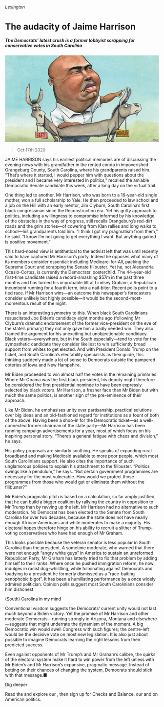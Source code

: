 ###### Lexington

# The audacity of Jaime Harrison 

##### The Democrats’ latest crush is a former lobbyist scrapping for conservative votes in South Carolina 

![image](images/20201017_USD000_0.jpg) 

> Oct 17th 2020 


JAIME HARRISON says his earliest political memories are of discussing the evening news with his grandfather in the rented condo in impoverished Orangeburg County, South Carolina, where his grandparents raised him. “That’s where it started, I would pepper him with questions about the president and I became very interested in politics,” recalled the amiable Democratic Senate candidate this week, after a long day on the virtual trail.


One thing led to another. Mr Harrison, who was born to a 16-year-old single mother, won a full scholarship to Yale. He then proceeded to law school and a job on the Hill with an early mentor, Jim Clyburn, South Carolina’s first black congressman since the Reconstruction era. Yet his gritty approach to politics, including a willingness to compromise informed by his knowledge of the obstacles in the way of progress, still recalls Orangeburg’s red-dirt roads and the grim stories—of cowering from Klan rallies and long walks to school—his grandparents told him. “I think I got my pragmatism from them,” he said. “I know I’m not going to get everything I want. But anything gained is positive movement.”



This hard-nosed view is antithetical to the activist left that was until recently said to have captured Mr Harrison’s party. Indeed he opposes what many of its members consider essential: including Medicare-for-All, packing the Supreme Court and scrapping the Senate filibuster. Yet he, not Alexandria Ocasio-Cortez, is currently the Democrats’ posterchild. The 44-year-old first-time candidate raised a record-smashing $57m in the past three months and has turned his improbable tilt at Lindsey Graham, a Republican incumbent running for a fourth term, into a nail-biter. Recent polls point to a tied race. If Mr Harrison wins—an outcome this newspaper’s forecasters consider unlikely but highly possible—it would be the second-most-momentous result of the night.


There is an interesting symmetry to this. When black South Carolinians resuscitated Joe Biden’s candidacy eight months ago (following Mr Clyburn’s dramatic endorsement of the former vice-president on the eve of the state’s primary) they not only gave him a badly needed win. They also framed the argument for his unexciting but unobjectionable candidacy. Black voters—everywhere, but in the South especially—tend to vote for the sympathetic candidate they consider likeliest to win sufficiently broad support from whites to get elected. And with President Donald Trump on the ticket, and South Carolina’s electability specialists as their guide, this thinking suddenly made a lot of sense to Democrats outside the pampered coteries of Iowa and New Hampshire.


Mr Biden proceeded to win almost half the votes in the remaining primaries. Where Mr Obama was the first black president, his deputy might therefore be considered the first presidential nominee to have been expressly selected by black voters. Mr Harrison, a fresher face than Mr Biden but with much the same politics, is another sign of the pre-eminence of their approach.


Like Mr Biden, he emphasises unity over partisanship, practical solutions over big ideas and an old-fashioned regard for institutions as a fount of both of the above. Having been a shoo-in for the Democratic ticket—as a well-connected former chairman of the state party—Mr Harrison has been running campaign advertisements for a year, most of which focus on his inspiring personal story. “There’s a general fatigue with chaos and division,” he says.


His policy proposals are similarly soothing. He speaks of expanding rural broadband and making Medicaid available to more poor people, which most South Carolinians support. He also cites the importance of such unglamorous policies to explain his attachment to the filibuster. “Politics swings like a pendulum,” he says. “But certain government programmes are necessary for the most vulnerable. How would we protect those programmes from those who would gut or eliminate them without the filibuster?”


Mr Biden’s pragmatic pitch is based on a calculation, so far amply justified, that he can build a bigger coalition by rallying the country in opposition to Mr Trump than by revving up the left. Mr Harrison had no alternative to such moderation. No Democrat has been elected to the Senate from South Carolina for over two decades, because the state does not have nearly enough African-Americans and white moderates to make a majority. His electoral hopes therefore hinge on his ability to recruit a slither of Trump-voting conservatives who have had enough of Mr Graham.


This looks possible because the veteran senator is less popular in South Carolina than the president. A sometime moderate, who warned that there were not enough “angry white guys” in America to sustain an unreformed Republican Party, Mr Graham has latterly tried to fix that problem by adding himself to their ranks. Where once he pushed immigration reform, he now indulges in racist dog-whistling, while fulminating against Democrats and toadying to a president he formerly dismissed as a “race-baiting xenophobic bigot”. It has been a humiliating performance by a once widely admired politician. Opinion polls suggest most South Carolinians consider him dishonest.

(South) Carolina in my mind


Conventional wisdom suggests the Democrats’ current unity would not last much beyond a Biden victory. Yet the promise of Mr Harrison and other moderate Democrats—running strongly in Arizona, Montana and elsewhere—suggests that might underrate the dynamism of the moment. A big Democratic win would swell Congress with such figures; the centre-left would be the decisive vote on most new legislation. It is also just about possible to imagine Democrats learning the right lessons from their predicted success.


Even against opponents of Mr Trump’s and Mr Graham’s calibre, the quirks of the electoral system make it hard to win power from the left unless with Mr Biden’s and Mr Harrison’s expansive, pragmatic message. Instead of betting on their chances of changing the system, Democrats should stick with that message.■


Dig deeper:

Read the  and explore our , then sign up for Checks and Balance, our  and  on American politics.

